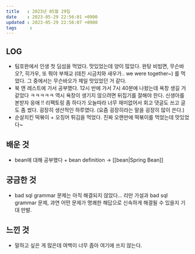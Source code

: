 ```yaml
---
title   : 2023년 05월 29일 
date    : 2023-05-29 22:56:01 +0900
updated : 2023-05-29 22:56:07 +0900
tags     : 
---
```


## LOG
- 팀호완에서 인생 첫 딤섬을 먹었다. 맛있었는데 양이 많았다. 완탕 비빔면, 무슨바오?, 히가우, 또 뭐야 부채교 (데친 시금치와 새우가.. we were together~) 를 먹었다. 그 중에서는 무슨바오가 제일 맛있었던 거 같다. 
- 북 앤 레스트에 가서 공부했다. 12시 반에 가서 7시 40분에 나왔는데 욕창 생길 거 같았다 ㅋㅋㅋㅋㅋ 역시 욕창이 생기지 않으려면 뒤집기를 잘해야 한다. 신생아를 본받자 응애 ‼️ 리팩토링 좀 하다가 오늘따라 너무 재미없어서 회고 댓글도 쓰고 글도 좀 썼다. 굉장히 생산적인 하루였다. (요즘 굉장히라는 말을 굉장히 많이 쓴다.)
- 순살치킨 떡볶이 + 오징어 튀김을 먹었다. 진짜 오랜만에 떡볶이를 먹었는데 맛있었다~ 

## 배운 것
- bean에 대해 공부했다 + bean definition -> [[bean|Spring Bean]]

## 궁금한 것
- bad sql grammar 문제는 아직 해결되지 않았다... 리만 가설과 bad sql grammar 문제, 과연 어떤 문제가 명쾌한 해답으로 신속하게 해결될 수 있을지 기대 만발.

## 느낀 것
- 말하고 싶은 게 많은데 여백이 너무 좁아 여기에 쓰지 않는다. 